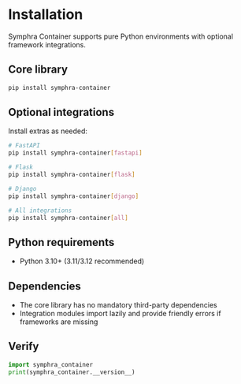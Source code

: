 # Installation

Symphra Container supports pure Python environments with optional framework integrations.

## Core library
```bash
pip install symphra-container
```

## Optional integrations
Install extras as needed:
```bash
# FastAPI
pip install symphra-container[fastapi]

# Flask
pip install symphra-container[flask]

# Django
pip install symphra-container[django]

# All integrations
pip install symphra-container[all]
```

## Python requirements
- Python 3.10+ (3.11/3.12 recommended)

## Dependencies
- The core library has no mandatory third-party dependencies
- Integration modules import lazily and provide friendly errors if frameworks are missing

## Verify
```python
import symphra_container
print(symphra_container.__version__)
```
